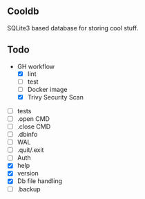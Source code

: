 ## Cooldb

SQLite3 based database for storing cool stuff.

## Todo

- GH workflow
  - [x] lint
  - [ ] test
  - [ ] Docker image
  - [x] Trivy Security Scan
- [ ] tests
- [ ] .open CMD
- [ ] .close CMD
- [ ] .dbinfo
- [ ] WAL
- [ ] .quit/.exit
- [ ] Auth
- [x] help
- [x] version
- [x] Db file handling
- [ ] .backup
